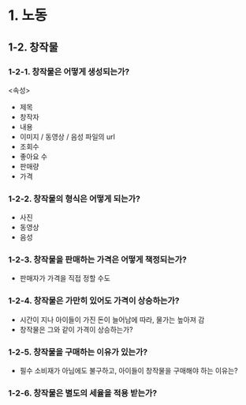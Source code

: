 # 1. 노동

## 1-2. 창작물

### 1-2-1. 창작물은 어떻게 생성되는가?
<속성>
- 제목
- 창작자
- 내용
- 이미지 / 동영상 / 음성 파일의 url
- 조회수
- 좋아요 수
- 판매량
- 가격

### 1-2-2. 창작물의 형식은 어떻게 되는가?
- 사진
- 동영상
- 음성

### 1-2-3. 창작물을 판매하는 가격은 어떻게 책정되는가?
- 판매자가 가격을 직접 정할 수도

### 1-2-4. 창작물은 가만히 있어도 가격이 상승하는가?
- 시간이 지나 아이들이 가진 돈이 늘어남에 따라, 물가는 높아져 감
- 창작물은 그와 같이 가격이 상승하는가?

### 1-2-5. 창작물을 구매하는 이유가 있는가?
- 필수 소비재가 아님에도 불구하고, 아이들이 창작물을 구매해야 하는 이유는?

### 1-2-6. 창작물은 별도의 세율을 적용 받는가?